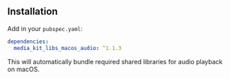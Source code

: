 ## Installation

Add in your `pubspec.yaml`:

```yaml
dependencies:
  media_kit_libs_macos_audio: ^1.1.3
```

This will automatically bundle required shared libraries for audio playback on macOS.
